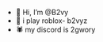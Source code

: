 - 👋 Hi, I’m @B2vy
- 👀 i play roblox- b2vyz
- 🕷️ my discord is 2gwory
<!---
B2vy/B2vy is a ✨ special ✨ repository because its `README.md` (this file) appears on your GitHub profile.
You can click the Preview link to take a look at your changes.
--->
